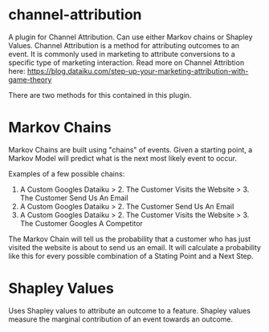 # channel-attribution
A plugin for Channel Attribution. Can use either Markov chains or Shapley Values.
Channel Attribution is a method for attributing outcomes to an event. 
It is commonly used in marketing to attribute conversions to a specific type of marketing interaction.
Read more on Channel Attribtion here: https://blog.dataiku.com/step-up-your-marketing-attribution-with-game-theory

There are two methods for this contained in this plugin.


# Markov Chains

Markov Chains are built using "chains" of events. Given a starting point, a Markov Model will predict what is the next most likely event to occur.

Examples of a few possible chains:  
1. A Custom Googles Dataiku > 2. The Customer Visits the Website > 3. The Customer Send Us An Email
1. A Custom Googles Dataiku > 2. The Customer Send Us An Email
1. A Custom Googles Dataiku > 2. The Customer Visits the Website > 3. The Customer Googles A Competitor

The Markov Chain will tell us the probability that a customer who has just visited the website is about to send us an email. 
It will calculate a probability like this for every possible combination of a Stating Point and a Next Step.


# Shapley Values

Uses Shapley values to attribute an outcome to a feature. Shapley values measure the marginal contribution of an event towards an outcome.

